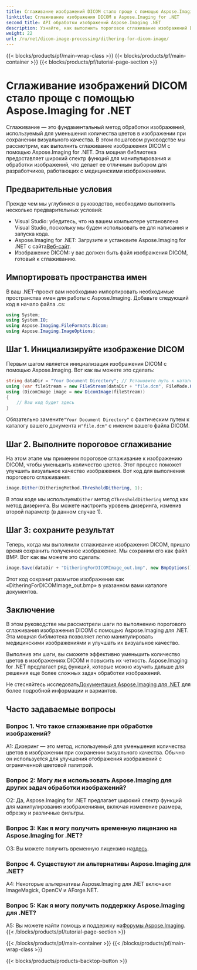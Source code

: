 ```yaml
---
title: Сглаживание изображений DICOM стало проще с помощью Aspose.Imaging for .NET
linktitle: Сглаживание изображения DICOM в Aspose.Imaging for .NET
second_title: API обработки изображений Aspose.Imaging .NET
description: Узнайте, как выполнить пороговое сглаживание изображений DICOM с помощью Aspose.Imaging for .NET. Улучшите качество изображения и с легкостью сократите цветовую палитру.
weight: 22
url: /ru/net/dicom-image-processing/dithering-for-dicom-image/
---
```


{{< blocks/products/pf/main-wrap-class >}}
{{< blocks/products/pf/main-container >}}
{{< blocks/products/pf/tutorial-page-section >}}

# Сглаживание изображений DICOM стало проще с помощью Aspose.Imaging for .NET

Сглаживание — это фундаментальный метод обработки изображений, используемый для уменьшения количества цветов в изображении при сохранении визуального качества. В этом пошаговом руководстве мы рассмотрим, как выполнить сглаживание изображения DICOM с помощью Aspose.Imaging for .NET. Эта мощная библиотека предоставляет широкий спектр функций для манипулирования и обработки изображений, что делает ее отличным выбором для разработчиков, работающих с медицинскими изображениями. 

## Предварительные условия

Прежде чем мы углубимся в руководство, необходимо выполнить несколько предварительных условий:

- Visual Studio: убедитесь, что на вашем компьютере установлена Visual Studio, поскольку мы будем использовать ее для написания и запуска кода.
-  Aspose.Imaging for .NET: Загрузите и установите Aspose.Imaging for .NET с сайта[Веб-сайт](https://releases.aspose.com/imaging/net/).
- Изображение DICOM: у вас должен быть файл изображения DICOM, готовый к сглаживанию.

## Импортировать пространства имен

В ваш .NET-проект вам необходимо импортировать необходимые пространства имен для работы с Aspose.Imaging. Добавьте следующий код в начало файла .cs:

```csharp
using System;
using System.IO;
using Aspose.Imaging.FileFormats.Dicom;
using Aspose.Imaging.ImageOptions;
```

## Шаг 1. Инициализируйте изображение DICOM

Первым шагом является инициализация изображения DICOM с помощью Aspose.Imaging. Вот как вы можете это сделать:

```csharp
string dataDir = "Your Document Directory"; // Установите путь к каталогу ваших документов
using (var fileStream = new FileStream(dataDir + "file.dcm", FileMode.Open, FileAccess.Read))
using (DicomImage image = new DicomImage(fileStream))
{
    // Ваш код будет здесь
}
```

 Обязательно замените`"Your Document Directory"` с фактическим путем к каталогу вашего документа и`"file.dcm"` с именем вашего файла DICOM.

## Шаг 2. Выполните пороговое сглаживание

На этом этапе мы применим пороговое сглаживание к изображению DICOM, чтобы уменьшить количество цветов. Этот процесс поможет улучшить визуальное качество изображения. Вот код для выполнения порогового сглаживания:

```csharp
image.Dither(DitheringMethod.ThresholdDithering, 1);
```

 В этом коде мы используем`Dither` метод с`ThresholdDithering` метод как метод дизеринга. Вы можете настроить уровень дизеринга, изменив второй параметр (в данном случае 1).

## Шаг 3: сохраните результат

Теперь, когда мы выполнили сглаживание изображения DICOM, пришло время сохранить полученное изображение. Мы сохраним его как файл BMP. Вот как вы можете это сделать:

```csharp
image.Save(dataDir + "DitheringForDICOMImage_out.bmp", new BmpOptions());
```

Этот код сохранит размытое изображение как «DitheringForDICOMImage_out.bmp» в указанном вами каталоге документов.

## Заключение

В этом руководстве мы рассмотрели шаги по выполнению порогового сглаживания изображения DICOM с помощью Aspose.Imaging для .NET. Эта мощная библиотека позволяет легко манипулировать медицинскими изображениями и улучшать их визуальное качество.

Выполнив эти шаги, вы сможете эффективно уменьшить количество цветов в изображениях DICOM и повысить их четкость. Aspose.Imaging for .NET предлагает ряд функций, которые можно изучить дальше для решения еще более сложных задач обработки изображений.

 Не стесняйтесь исследовать[Документация Aspose.Imaging для .NET](https://reference.aspose.com/imaging/net/) для более подробной информации и вариантов.

## Часто задаваемые вопросы

### Вопрос 1. Что такое сглаживание при обработке изображений?

A1: Дизеринг — это метод, используемый для уменьшения количества цветов в изображении при сохранении визуального качества. Обычно он используется для улучшения отображения изображений с ограниченной цветовой палитрой.

### Вопрос 2: Могу ли я использовать Aspose.Imaging для других задач обработки изображений?

О2: Да, Aspose.Imaging for .NET предлагает широкий спектр функций для манипулирования изображениями, включая изменение размера, обрезку и различные фильтры.

### Вопрос 3: Как я могу получить временную лицензию на Aspose.Imaging for .NET?

 О3: Вы можете получить временную лицензию на[здесь](https://purchase.aspose.com/temporary-license/).

### Вопрос 4. Существуют ли альтернативы Aspose.Imaging для .NET?

A4: Некоторые альтернативы Aspose.Imaging для .NET включают ImageMagick, OpenCV и AForge.NET.

### Вопрос 5: Как я могу получить поддержку Aspose.Imaging для .NET?

 A5: Вы можете найти помощь и поддержку на[Форумы Aspose.Imaging](https://forum.aspose.com/).
{{< /blocks/products/pf/tutorial-page-section >}}

{{< /blocks/products/pf/main-container >}}
{{< /blocks/products/pf/main-wrap-class >}}

{{< blocks/products/products-backtop-button >}}
